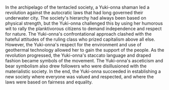 In the archipelago of the tentacled society, a Yuki-onna shaman led a revolution against the autocratic laws that had long governed their underwater city. The society's hierarchy had always been based on physical strength, but the Yuki-onna challenged this by using her humorous wit to rally the planktivorous citizens to demand independence and respect for nature. The Yuki-onna's confrontational approach clashed with the hateful attitudes of the ruling class who prized capitalism above all else. However, the Yuki-onna's respect for the environment and use of geothermal technology allowed her to gain the support of the people. As the revolution progressed, the Yuki-onna's staccato language and draped fashion became symbols of the movement. The Yuki-onna's asceticism and bear symbolism also drew followers who were disillusioned with the materialistic society. In the end, the Yuki-onna succeeded in establishing a new society where everyone was valued and respected, and where the laws were based on fairness and equality.